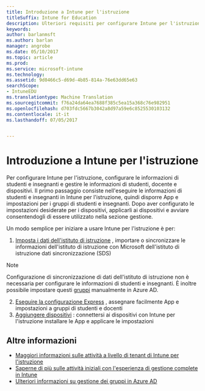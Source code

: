 ```yaml
---
title: Introduzione a Intune per l'istruzione
titleSuffix: Intune for Education
description: Ulteriori requisiti per configurare Intune per l'istruzione.
keywords: 
author: barlanmsft
ms.author: barlan
manager: angrobe
ms.date: 05/10/2017
ms.topic: article
ms.prod: 
ms.service: microsoft-intune
ms.technology: 
ms.assetid: 9d0466c5-d69d-4b85-814a-76e63dd65e63
searchScope:
- IntuneEDU
ms.translationtype: Machine Translation
ms.sourcegitcommit: f76a24da64ea7688f385c5ea15a368c76e982951
ms.openlocfilehash: d703fdc5667b3042a8d97a59e6c8525530103132
ms.contentlocale: it-it
ms.lasthandoff: 07/05/2017


---
```


# <a name="get-started-with-intune-for-education"></a>Introduzione a Intune per l'istruzione

Per configurare Intune per l'istruzione, configurare le informazioni di studenti e insegnanti e gestire le informazioni di studenti, docente e dispositivi. Il primo passaggio consiste nell'eseguire le informazioni di studenti e insegnanti in Intune per l'istruzione, quindi disporre App e impostazioni per i gruppi di studenti e insegnanti. Dopo aver configurato le impostazioni desiderate per i dispositivi, applicarli ai dispositivi e avviare consentendogli di essere utilizzato nella sezione gestione.

Un modo semplice per iniziare a usare Intune per l'istruzione è per:

1. [Imposta i dati dell'istituto di istruzione](what-is-school-data-sync.md) , importare o sincronizzare le informazioni dell'istituto di istruzione con Microsoft dell'istituto di istruzione dati sincronizzazione (SDS)

> [!NOTE]
> Configurazione di sincronizzazione di dati dell'istituto di istruzione non è necessaria per configurare le informazioni di studenti e insegnanti. È inoltre possibile impostare questi [gruppi](what-are-groups.md) manualmente in Azure AD.

2. [Eseguire la configurazione Express](what-is-express-configuration.md) , assegnare facilmente App e impostazioni a gruppi di studenti e docenti
3. [Aggiungere dispositivi](how-do-i-add-devices.md) : connettersi ai dispositivi con Intune per l'istruzione installare le App e applicare le impostazioni

## <a name="find-out-more"></a>Altre informazioni
- [Maggiori informazioni sulle attività a livello di tenant di Intune per l'istruzione](what-are-tenants.md)
- [Saperne di più sulle attività iniziali con l'esperienza di gestione complete in Intune](https://docs.microsoft.com/intune/get-started/start-with-a-paid-subscription-to-microsoft-intune)
- [Ulteriori informazioni su gestione dei gruppi in Azure AD](https://docs.microsoft.com/azure/active-directory/active-directory-groups-create-azure-portal)

